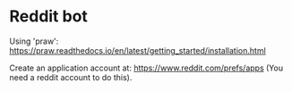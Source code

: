 # Reddit bot

Using 'praw': https://praw.readthedocs.io/en/latest/getting_started/installation.html  
  
Create an application account at: https://www.reddit.com/prefs/apps (You need a reddit account to do this).